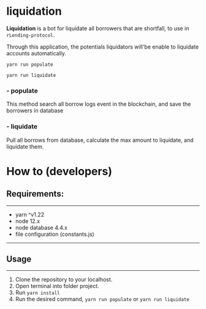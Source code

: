 # liquidation

**Liquidation** is a bot for liquidate all borrowers that are shortfall, to use in `rLending-protocol`.

Through this application, the potentials liquidators will'be enable to liquidate accounts automatically.

`yarn run populate`

`yarn run liquidate`

### - populate
This method search all borrow logs event in the blockchain, and save the borrowers in database

### - liquidate
Pull all borrows from database, calculate the max amount to liquidate, and liquidate them.

# How to (developers)
## Requirements:
---
- yarn ^v1.22
- node 12.x
- node database 4.4.x
- file configuration (constants.js)

---
## Usage
---
1. Clone the repository to your localhost.
2. Open terminal into folder project.
3. Run `yarn install`
4. Run the desired command, `yarn run populate` or `yarn run liquidate`